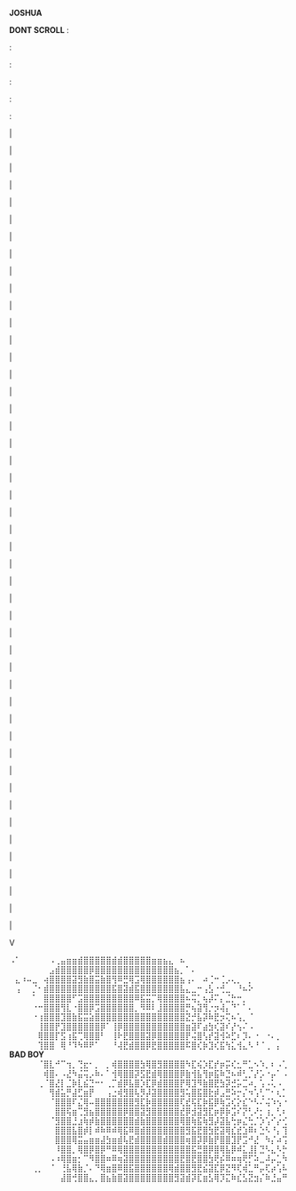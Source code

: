 **JOSHUA**

**DONT SCROLL**
:

:

:

:

:

:

|

|

|

|

|

|

|

|

|

|

|

|

|

|

|

|

|

|

|

|

|

|

|

|

|

|

|

|

|

|

|

|

|

|

|

|

|

|

|

|

|

|

|

|


|

|

|

V

⠠⠁⠀⠀⠀⠀⠀⠠⢀⣤⣶⣶⣾⣿⣿⣿⣿⣿⣾⣾⣿⣿⣿⣿⣿⣶⣶⣦⣄⠀⠦⠀⠀⠀⠀⠀⠀⠀⠀⠀⠀⠀⠀⠀⠀⠀⠀⠀⠀
⠀⠀⠀⠀⠀⠀⠀⣠⣾⣿⣿⣿⣿⣿⡿⣿⣿⣿⣿⣿⣿⣿⣿⣿⣿⣿⣿⣿⣿⣦⡀⠁⠄⠀⠀⠀⠀⠀⠀⠀⠀⠀⠀⠀⠀⠀⠀⠀⠀
⠀⣄⠰⠤⣀⠀⢴⣿⣿⣿⣿⣽⣻⣷⣿⣭⣷⣿⢻⠿⣛⢿⣩⢿⣿⣿⣿⣿⣿⣿⣦⢠⠄⠀⠴⢈⠒⢈⡠⢄⡀⠀⡀⠀⠀⠀⠀⠀⠀
⠀⢠⠀⠀⡈⠂⣾⣿⣿⣿⣿⣿⣿⣿⣿⣿⣿⣿⣯⣿⣽⣾⣯⣿⣿⣿⣿⣿⣿⣿⣧⣄⣀⠒⢠⣣⠐⢚⣀⠀⠘⠦⠕⠀⠀⠀⠀⠀⠀
⠀⠀⠀⠀⠁⠀⣿⣿⣿⣿⣿⠋⣩⣿⣿⣿⣿⣿⣿⣿⣿⣿⠿⣯⣭⡉⢿⣿⣿⣿⣿⠦⢭⡁⢦⡼⠍⡄⣈⡓⠒⡀⠀⠀⠀⠀⠀⠀⠀
⠀⠀⠀⠀⠐⠒⣿⣿⣿⢻⣇⠐⣿⣿⡿⣩⣿⣿⣿⣿⣿⣿⡀⠻⠿⠇⣸⣿⣿⣿⣿⡛⢦⣽⢻⡐⡲⢼⡄⠙⠁⠁⠄⠀⠀⠀⠀⠀⠀
⠀⠀⠀⠀⠐⢰⣿⣿⣿⣹⣿⣷⣯⣭⣵⣿⣿⣿⣿⣿⣿⣿⣿⣿⣿⣿⣿⣿⣿⣿⣿⣝⡚⣧⡽⠷⣟⡲⢍⠦⢡⡀⠈⠀⠀⠀⠀⠀⠀
⠀⠀⠀⠀⠀⢸⣿⣿⡟⣹⣿⣿⣿⣿⣿⣿⡿⠁⢸⡿⣿⣿⣿⣿⣿⣿⣿⣿⣿⣿⣿⣶⣽⠏⣴⣳⢎⣽⠎⡜⢢⠌⠠⠀⠀⠀⠀⠀⠀
⠀⠀⠀⠀⠀⢿⣿⣿⡏⣫⢰⣯⢉⢿⣿⣿⠃⠀⢸⠗⣟⣿⣿⣿⣽⡿⣿⣿⣿⣿⣿⡟⢬⣿⢣⡞⣽⢺⠵⣋⠆⡹⠄⠐⠀⠐⠄⡀⠀
⠀⠀⠀⠀⠀⢹⣿⣿⠀⢿⠘⠹⠳⠿⠟⠁⠀⠀⠘⢼⣟⣾⣿⣿⡿⣟⣿⣿⣿⣿⣿⠯⣿⢎⡷⣹⢎⣯⢳⣅⢺⣄⠣⠘⠈⢀⠀⡄⠀   **BAD BOY**
⠀⠀⠀⠀⠀⠈⣿⣇⠚⠉⢲⡀⢙⣖⠂⡀⠀⡀⢾⣿⣿⣿⣿⣳⢿⣿⣻⣿⣿⣿⣿⠳⣏⢮⡱⣏⡞⡶⡭⢎⣂⠛⣁⠢⠱⡀⠆⠠⢁
⠀⠀⠀⠀⠀⠀⢾⣿⠄⠠⣜⠳⣬⢭⡠⠷⠄⠁⢺⢿⣿⣿⡽⣫⣟⣾⢿⣿⣿⣿⡿⣷⢺⣧⢻⡶⣯⠷⣙⠦⠾⢃⡈⡜⡡⠐⡤⠁⠠
⠀⠀⠀⠀⠀⢀⠈⣿⣜⡇⣈⡷⣇⣮⣙⠒⠂⢀⡉⣾⡿⣧⣿⡱⣏⡿⣾⣿⣿⣿⡟⢿⣹⠻⣷⣿⣟⣳⡽⣚⡥⣉⠴⡀⢡⠠⢅⠠⠀      
⠀⠀⠀⠀⠀⠀⠀⢻⣾⣥⡛⣼⣋⣶⡟⠀⠀⢠⣐⢾⣻⣿⢧⡻⡼⣽⣿⣿⣿⣿⣻⢥⣿⣯⣿⣗⡾⣠⣛⠵⡒⡌⠲⢡⢃⠉⠂⢆⡁
⠀⠀⠀⠀⠀⠀⠀⠈⣿⣿⣿⠏⣌⢿⠤⣿⣿⣿⣿⣿⣿⣿⣻⣏⡷⣿⣿⣿⣿⣿⢏⣞⢯⣏⡷⣯⡿⢷⣩⢎⡕⣎⠑⠣⠌⢬⠱⢢⠐
⠀⠀⠀⠀⠀⠀⠀⠀⣿⣿⢯⣶⢉⣻⣦⣿⣿⣿⣿⣿⡿⣿⣿⣽⣻⣿⣿⣿⣿⣿⣞⡿⣺⣽⣻⣏⡶⡿⡷⣩⠎⡝⢃⠜⡂⢰⡀⢃⠆
⠀⠀⠀⠀⠀⠀⠀⠈⣻⣿⣿⣘⣰⢷⡾⣷⣿⣿⣿⣿⣿⣿⣾⣷⣿⣿⣿⣿⣿⣿⢿⣿⢷⣯⢷⣻⡼⣽⣧⢓⡶⣌⢓⡈⡱⢡⠊⡔⢊
⠀⠀⠀⠀⠀⠀⠀⠀⣿⣿⣿⣧⣿⡾⡇⠾⠷⠿⠾⢿⣯⠿⣿⣾⣿⣿⣿⣿⣿⣿⣿⣻⣯⣟⣿⣳⣟⣽⢿⣎⣞⣱⠿⠆⣑⠣⠘⡄⢹
⠀⠀⠀⠀⠀⠀⠀⠀⣿⣿⣿⢿⣭⣤⣶⣶⣼⣳⣶⣾⢧⣟⣾⣿⣿⣿⣿⣾⣿⣿⣿⢶⣿⡽⡿⣷⡟⣿⣿⣹⡟⣩⠚⣜⠀⠳⡌⠴⢩
⠀⠀⠀⠀⠀⠀⠀⠀⠸⣿⣿⡀⢿⣿⡿⣿⡿⠛⠿⢿⣿⣿⣿⣿⣿⣿⣿⣿⣿⣿⣿⣿⣯⣛⣿⡿⣿⢿⣧⡿⠾⣅⣸⡇⣙⠣⣄⠣⡓
⠀⠀⠀⠀⠀⠀⠀⠠⠰⢿⣿⣶⡂⠉⠻⣿⣿⠶⠿⢶⣽⣿⣿⣿⣿⣿⣿⣿⣿⣿⣟⣿⣟⣿⣿⣳⢟⡮⠿⠶⢶⢟⡋⠵⣀⠼⡤⣁⠳
⠀⠀⠀⠀⢀⡀⠀⠈⠀⢘⣧⢿⣷⡈⠄⠙⢿⣶⣿⠿⣿⣯⣿⣿⣿⣿⣿⣿⢿⣾⣿⣿⣻⣟⣮⣽⣏⡿⣝⠻⢏⢾⣁⠛⡤⢏⡴⢡⠧
⠀⠀⠀⠀⠀⠀⠀⠀⠀⣼⣿⢚⣿⣿⣄⡀⣿⣦⣷⣿⣽⣿⣿⣿⣿⣿⣿⣿⣿⣻⣽⣾⡽⣏⣶⣣⢿⡹⣍⠷⣎⣣⣝⣲⡌⠷⣘⣤⠛
